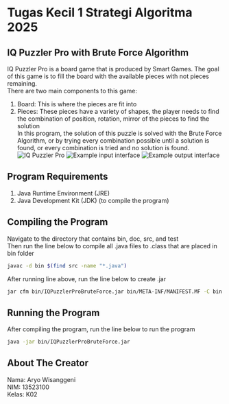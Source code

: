 # Tugas Kecil 1 Strategi Algoritma 2025     
## IQ Puzzler Pro with Brute Force Algorithm
IQ Puzzler Pro is a board game that is produced by Smart Games. The goal of this game is to fill the board with the available pieces with not pieces remaining.  
There are two main components to this game:  
1. Board: This is where the pieces are fit into
2. Pieces: These pieces have a variety of shapes, the player needs to find the combination of position, rotation, mirror of the pieces to find the solution  
In this program, the solution of this puzzle is solved with the Brute Force Algorithm, or by trying every combination possible until a solution is found, or every combination is tried and no solution is found.  
![IQ Puzzler Pro](https://drive.google.com/uc?id=17tN1TBjBFkDjAdhBCuTvyi8H96GfBQpL)
![Example input interface](https://drive.google.com/uc?id=1bERJlzYuZ2FV9wE5jER64L1RGqww0fmI)
![Example output interface](https://drive.google.com/uc?id=1NxiX1kVChxGe27yWY1fGYa6h878NSb5S)
## Program Requirements
1. Java Runtime Environment (JRE) 
2. Java Development Kit (JDK) (to compile the program)
## Compiling the Program
Navigate to the directory that contains bin, doc, src, and test  
Then run the line below to compile all .java files to .class that are placed in bin folder
```bash
javac -d bin $(find src -name "*.java")
```
After running line above, run the line below to create .jar
```bash
jar cfm bin/IQPuzzlerProBruteForce.jar bin/META-INF/MANIFEST.MF -C bin .
```
## Running the Program
After compiling the program, run the line below to run the program
```bash
java -jar bin/IQPuzzlerProBruteForce.jar
```
## About The Creator
Nama: Aryo Wisanggeni  
NIM: 13523100  
Kelas: K02


